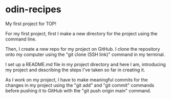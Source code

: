 # odin-recipes
My first project for TOP!

For my first project, first I make a new directory for the project using the command line.

Then, I create a new repo for my project on GitHub. I clone the repository onto my computer using the "git clone (SSH link)" command in my terminal. 

I set up a README.md file in my project directory and here I am, introducing my project and describing the steps I've taken so far in creating it.

As I work on my project, I have to make meaningful commits for the changes in my project using the "git add" and "git commit" commands before pushing it to GitHub with the "git push origin main" command. 
